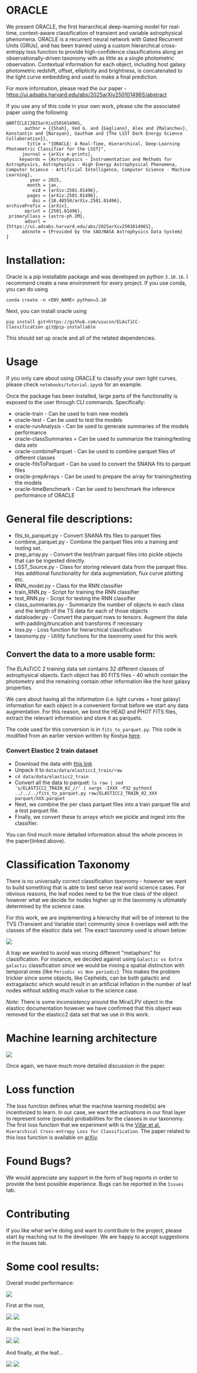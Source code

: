 # ORACLE

We present ORACLE, the first hierarchical deep-learning model for real-time, context-aware classification of transient and variable astrophysical phenomena. ORACLE is a recurrent neural network with Gated Recurrent Units (GRUs), and has been trained using a custom hierarchical cross-entropy loss function to provide high-confidence classifications along an observationally-driven taxonomy with as little as a single photometric observation. Contextual information for each object, including host galaxy photometric redshift, offset, ellipticity and brightness, is concatenated to the light curve embedding and used to make a final prediction.

For more information, please read the our paper - https://ui.adsabs.harvard.edu/abs/2025arXiv250101496S/abstract

If you use any of this code in your own work, please cite the associated paper using the following 

```
@ARTICLE{2025arXiv250101496S,
       author = {{Shah}, Ved G. and {Gagliano}, Alex and {Malanchev}, Konstantin and {Narayan}, Gautham and {The LSST Dark Energy Science Collaboration}},
        title = "{ORACLE: A Real-Time, Hierarchical, Deep-Learning Photometric Classifier for the LSST}",
      journal = {arXiv e-prints},
     keywords = {Astrophysics - Instrumentation and Methods for Astrophysics, Astrophysics - High Energy Astrophysical Phenomena, Computer Science - Artificial Intelligence, Computer Science - Machine Learning},
         year = 2025,
        month = jan,
          eid = {arXiv:2501.01496},
        pages = {arXiv:2501.01496},
          doi = {10.48550/arXiv.2501.01496},
archivePrefix = {arXiv},
       eprint = {2501.01496},
 primaryClass = {astro-ph.IM},
       adsurl = {https://ui.adsabs.harvard.edu/abs/2025arXiv250101496S},
      adsnote = {Provided by the SAO/NASA Astrophysics Data System}
}
```

# Installation:

Oracle is a pip installable package and was developed on python `3.10.16`. I recommend create a new environment for every project. If you use conda, you can do using

`conda create -n <ENV_NAME> python=3.10`

Next, you can install oracle using

`pip install git+https://github.com/uiucsn/ELAsTiCC-Classification.git@pip-installable`

This should set up oracle and all of the related dependencies.


# Usage

If you only care about using ORACLE to classify your own light curves, please check `notebooks/tutorial.ipynb` for an example. 

Once the package has been installed, large parts of the functionality is exposed to the user through CLI commands. Specifically:

* oracle-train - Can be used to train new models
* oracle-test - Can be used to test the models
* oracle-runAnalysis - Can be used to generate summaries of the models performance
* oracle-classSummaries = Can be used to summarize the training/testing data sets
* oracle-combineParquet - Can be used to combine parquet files of different classes
* oracle-fitsToParquet - Can be used to convert the SNANA fits to parquet files
* oracle-prepArrays - Can be used to prepare the array for training/testing the models
* oracle-timeBenchmark - Can be used to benchmark the inference performance of ORACLE

# General file descriptions:

* fits_to_parquet.py - Convert SNANA fits files to parquet files
* combine_parquet.py - Combine the parquet files into a training and testing set.
* prep_array.py - Convert the test/train parquet files into pickle objects that can be ingested directly.
* LSST_Source.py - Class for storing relevant data from the parquet files. Has additional functionality for data augmentation, flux curve plotting etc.
* RNN_model.py - Class for the RNN classifier 
* train_RNN.py - Script for training the RNN classifier
* test_RNN.py - Script for testing the RNN classifier
* class_summaries.py - Summarize the number of objects in each class and the length of the TS data for each of those objects
* dataloader.py - Convert the parquet rows to tensors. Augment the data with padding/truncation and transforms if necessary
* loss.py - Loss function for hierarchical classification
* taxonomy.py - Utility functions for the taxonomy used for this work

## Convert the data to a more usable form:

The ELAsTiCC 2 training data set contains 32 different classes of astrophysical objects. Each object has 80 FITS files - 40 which contain the photometry and the remaining contain other information like the host galaxy properties. 

We care about having all the information (i.e. light curves + host galaxy) information for each object in a convenient format before we start any data augmentation. For this reason, we bind the HEAD and PHOT FITS files, extract the relevant information and store it as parquets. 

The code used for this conversion is in `fits_to_parquet.py`. This code is modified from an earlier version written by Kostya [here](https://github.com/hombit/yad).

### Convert Elasticc 2 train dataset

- Download the data with [this link](https://portal.nersc.gov/cfs/lsst/DESC_TD_PUBLIC/ELASTICC/ELASTICC2_TRAINING_SAMPLE_2/ELASTICC2_TRAIN_02.tar.bz2)
- Unpack it to `data/data/elasticc2_train/raw`
- `cd data/data/elasticc2_train`
- Convert all the data to parquet: `ls raw | sed 's/ELASTICC2_TRAIN_02_//' | xargs -IXXX -P32 python3 ../../../fits_to_parquet.py raw/ELASTICC2_TRAIN_02_XXX parquet/XXX.parquet`
- Next, we combine the per class parquet files into a train parquet file and a test parquet file. 
- Finally, we convert these to arrays which we pickle and ingest into the classifier.

You can find much more detailed information about the whole process in the paper(linked above).

# Classification Taxonomy

There is no universally correct classification taxonomy - however we want to build something that is able to best serve real world science cases. For obvious reasons, the leaf nodes need to be the true class of the object however what we decide for nodes higher up in the taxonomy is ultimately determined by the science case. 

For this work, we are implementing a hierarchy that will be of interest to the TVS (Transient and Variable star) community since it overlaps well with the classes of the elasticc data set. The exact taxonomy used is shown below:

![](figures/HC_taxonomy.png)

A trap we wanted to avoid was mixing different "metaphors" for classification. For instance, we decided against using `Galactic vs Extra galactic` classification since we would be mixing a spatial distinction with temporal ones (like `Periodic vs Non periodic`). This makes the problem trickier since some objects, like Cepheids, can be both galactic and extragalactic which would result in an artificial inflation in the number of leaf nodes without adding much value to the science case.

*Note:* There is some inconsistency around the Mira/LPV object in the elasticc documentation however we have confirmed that this object was removed for the elasticc2 data set that we use in this work.

# Machine learning architecture

![](figures/model_arch.png)

Once again, we have much more detailed discussion in the paper.

# Loss function

The loss function defines what the machine learning model(s) are incentivized to learn. In our case, we want the activations in our final layer to represent some (pseudo) probabilities for the classes in our taxonomy. The first loss function that we experiment with is the [Villar et al.](https://arxiv.org/abs/2312.02266v1) `Hierarchical Cross-entropy Loss for Classification`. The paper related to this loss function is available on [arXiv](https://arxiv.org/abs/2312.02266v1). 

# Found Bugs?
We would appreciate any support in the form of bug reports in order to provide the best possible experience. Bugs can be reported in the `Issues` tab.

# Contributing
If you like what we're doing and want to contribute to the project, please start by reaching out to the developer. We are happy to accept suggestions in the Issues tab. 

# Some cool results:

Overall model performance:

![](models/lsst_alpha_0.5/f1-performance.jpg)

First at the root,

![](models/lsst_alpha_0.5/gif/level_1_cf/level_1_cf_days.gif)
![](models/lsst_alpha_0.5/gif/level_1_roc/level_1_roc_days.gif)

At the next level in the hierarchy

![](models/lsst_alpha_0.5/gif/level_2_cf/level_2_cf_days.gif)
![](models/lsst_alpha_0.5/gif/level_2_roc/level_2_roc_days.gif)

And finally, at the leaf...

![](models/lsst_alpha_0.5/gif/leaf_cf/leaf_cf_days.gif)
![](models/lsst_alpha_0.5/gif/leaf_roc/leaf_roc_days.gif)